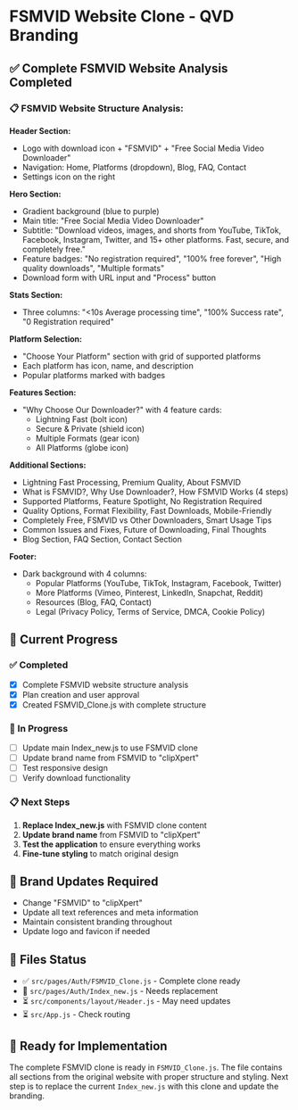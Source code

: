 # FSMVID Website Clone - QVD Branding

## ✅ **Complete FSMVID Website Analysis Completed**

### **📋 FSMVID Website Structure Analysis:**

**Header Section:**

- Logo with download icon + "FSMVID" + "Free Social Media Video Downloader"
- Navigation: Home, Platforms (dropdown), Blog, FAQ, Contact
- Settings icon on the right

**Hero Section:**

- Gradient background (blue to purple)
- Main title: "Free Social Media Video Downloader"
- Subtitle: "Download videos, images, and shorts from YouTube, TikTok, Facebook, Instagram, Twitter, and 15+ other platforms. Fast, secure, and completely free."
- Feature badges: "No registration required", "100% free forever", "High quality downloads", "Multiple formats"
- Download form with URL input and "Process" button

**Stats Section:**

- Three columns: "<10s Average processing time", "100% Success rate", "0 Registration required"

**Platform Selection:**

- "Choose Your Platform" section with grid of supported platforms
- Each platform has icon, name, and description
- Popular platforms marked with badges

**Features Section:**

- "Why Choose Our Downloader?" with 4 feature cards:
  - Lightning Fast (bolt icon)
  - Secure & Private (shield icon)
  - Multiple Formats (gear icon)
  - All Platforms (globe icon)

**Additional Sections:**

- Lightning Fast Processing, Premium Quality, About FSMVID
- What is FSMVID?, Why Use Downloader?, How FSMVID Works (4 steps)
- Supported Platforms, Feature Spotlight, No Registration Required
- Quality Options, Format Flexibility, Fast Downloads, Mobile-Friendly
- Completely Free, FSMVID vs Other Downloaders, Smart Usage Tips
- Common Issues and Fixes, Future of Downloading, Final Thoughts
- Blog Section, FAQ Section, Contact Section

**Footer:**

- Dark background with 4 columns:
  - Popular Platforms (YouTube, TikTok, Instagram, Facebook, Twitter)
  - More Platforms (Vimeo, Pinterest, LinkedIn, Snapchat, Reddit)
  - Resources (Blog, FAQ, Contact)
  - Legal (Privacy Policy, Terms of Service, DMCA, Cookie Policy)

## 🔄 **Current Progress**

### ✅ Completed

- [x] Complete FSMVID website structure analysis
- [x] Plan creation and user approval
- [x] Created FSMVID_Clone.js with complete structure

### 🔄 In Progress

- [ ] Update main Index_new.js to use FSMVID clone
- [ ] Update brand name from FSMVID to "clipXpert"
- [ ] Test responsive design
- [ ] Verify download functionality

### 📋 Next Steps

1. **Replace Index_new.js** with FSMVID clone content
2. **Update brand name** from FSMVID to "clipXpert"
3. **Test the application** to ensure everything works
4. **Fine-tune styling** to match original design

## 🎯 **Brand Updates Required**

- Change "FSMVID" to "clipXpert"
- Update all text references and meta information
- Maintain consistent branding throughout
- Update logo and favicon if needed

## 📁 **Files Status**

- ✅ `src/pages/Auth/FSMVID_Clone.js` - Complete clone ready
- 🔄 `src/pages/Auth/Index_new.js` - Needs replacement
- ⏳ `src/components/layout/Header.js` - May need updates
- ⏳ `src/App.js` - Check routing

## 🚀 **Ready for Implementation**

The complete FSMVID clone is ready in `FSMVID_Clone.js`. The file contains all sections from the original website with proper structure and styling. Next step is to replace the current `Index_new.js` with this clone and update the branding.
